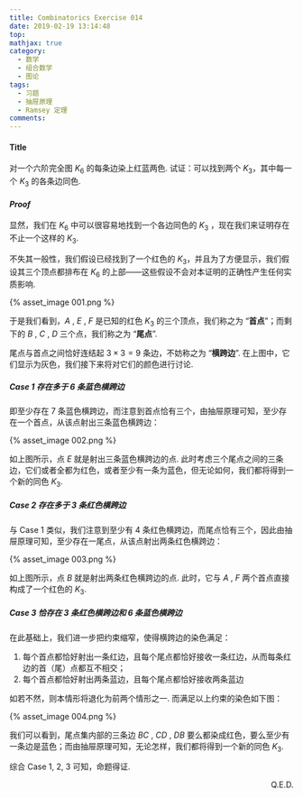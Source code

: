 ```yaml
---
title: Combinatorics Exercise 014
date: 2019-02-19 13:14:48
top:
mathjax: true
category:
  - 数学
  - 组合数学
  - 图论
tags:
  - 习题
  - 抽屉原理
  - Ramsey 定理
comments:
---
```


#### Title

对一个六阶完全图 $K_6$ 的每条边染上红蓝两色. 试证：可以找到两个 $K_3$，其中每一个 $K_3$ 的各条边同色.

<!-- more -->

#### *Proof*

显然，我们在 $K_6$ 中可以很容易地找到一个各边同色的 $K_3$ ，现在我们来证明存在不止一个这样的 $K_3$.

不失其一般性，我们假设已经找到了一个红色的 $K_3$，并且为了方便显示，我们假设其三个顶点都排布在 $K_6$ 的上部——这些假设不会对本证明的正确性产生任何实质影响.

{% asset_image 001.png %}

于是我们看到，$A$ , $E$ , $F$ 是已知的红色 $K_3$ 的三个顶点，我们称之为 “**首点**”；而剩下的 $B$ , $C$ , $D$ 三个点，我们称之为 “**尾点**”. 

尾点与首点之间恰好连结起 $3 \times 3 =9$ 条边，不妨称之为 “**横跨边**”. 在上图中，它们显示为灰色，我们接下来将对它们的颜色进行讨论.

##### Case 1 存在多于 $6$ 条蓝色横跨边

即至少存在 $7$ 条蓝色横跨边，而注意到首点恰有三个，由抽屉原理可知，至少存在一个首点，从该点射出三条蓝色横跨边：

{% asset_image 002.png %}

如上图所示，点  $E$ 就是射出三条蓝色横跨边的点. 此时考虑三个尾点之间的三条边，它们或者全都为红色，或者至少有一条为蓝色，但无论如何，我们都将得到一个新的同色 $K_3$.

##### Case 2 存在多于 $3$ 条红色横跨边

与 Case 1 类似，我们注意到至少有 $4$ 条红色横跨边，而尾点恰有三个，因此由抽屉原理可知，至少存在一尾点，从该点射出两条红色横跨边：

{% asset_image 003.png %}

如上图所示，点  $B$ 就是射出两条红色横跨边的点. 此时，它与 $A$ , $F$ 两个首点直接构成了一个红色的 $K_3$.

##### Case 3 恰存在 $3$ 条红色横跨边和 $6$ 条蓝色横跨边

在此基础上，我们进一步把约束缩窄，使得横跨边的染色满足：

1. 每个首点都恰好射出一条红边，且每个尾点都恰好接收一条红边，从而每条红边的首（尾）点都互不相交；
2. 每个首点都恰好射出两条蓝边，且每个尾点都恰好接收两条蓝边

如若不然，则本情形将退化为前两个情形之一. 而满足以上约束的染色如下图：

{% asset_image 004.png %}

我们可以看到，尾点集内部的三条边 $BC$ , $CD$ , $DB$ 要么都染成红色，要么至少有一条边是蓝色；而由抽屉原理可知，无论怎样，我们都将得到一个新的同色 $K_3$.

综合 Case 1, 2, 3 可知，命题得证.

<p align="right">Q.E.D.</p>

